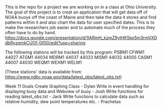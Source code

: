 This is the repo for a project we are working on in a class at Ohio University. The goal of this project is to creat an application that will get data off of NOAA buoys off the coast of Maine and then take the data it stores and find patterns within it and also chart the data for user specified dates. This is to make the researchers job easier and to automate much of the process they often have to do by hand.
https://docs.google.com/presentation/d/1IARmH_kzmZ9yIHK5kp5m3rmVXDdbRyzqmkCUOf-Gf00/edit?usp=sharing

The following stations will be tracked by this program:
PSBM1
CFWM1
44027
ATGM1
44034
MDRM1
44037
44033
MISM1
44032
44005
CASM1
44007
44030
WEQM1
WEXM1
WELM1

(These stations' data is available from:
https://www.ndbc.noaa.gov/data/latest_obs/latest_obs.txt)

Week 11 Goals
Create Graphing Class - Dylan
Write in event handling for displaying buoy data and Webview of buoy - Josh
Write functions for reading latest_obs.txt - Jack
Write functions to calculate data such as relative humidity, dew point temperatures etc. - Prachetas
